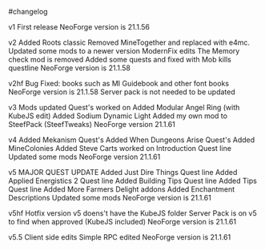 #changelog

v1
  First release
  NeoForge version is 21.1.56

v2
  Added Roots classic
  Removed MineTogether and replaced with e4mc.
  Updated some mods to a newer version
  ModernFix edits
  The Memory check mod is removed
  Added some quests and fixed with Mob kills questline
  NeoForge version is 21.1.58

v2hf
  Bug Fixed: books such as MI Guidebook and other font books
  NeoForge version is 21.1.58 Server pack is not needed to be updated

v3
  Mods updated
  Quest's worked on
  Added Modular Angel Ring (with KubeJS edit)
  Added Sodium Dynamic Light
  Added my own mod to SteefPack (SteefTweaks)
  NeoForge version 21.1.61

v4
  Added Mekanism Quest's
  Added When Dungeons Arise Quest's
  Added MineColonies
  Added Steve Carts
  worked on Introduction Quest line
  Updated some mods
  NeoForge version 21.1.61

v5
  MAJOR QUEST UPDATE
  Added Just Dire Things Quest line
  Added Applied Energistics 2 Quest line
  Added Building Tips Quest line
  Added Tips Quest line
  Added More Farmers Delight addons
  Added Enchantment Descriptions
  Updated some mods
  NeoForge version is 21.1.61

v5hf
  Hotfix version
  v5 doens't have the KubeJS folder
  Server Pack is on v5 to find when approved (KubeJS included)
  NeoForge version is 21.1.61

v5.5
  Client side edits
  Simple RPC edited
  NeoForge version is 21.1.61
